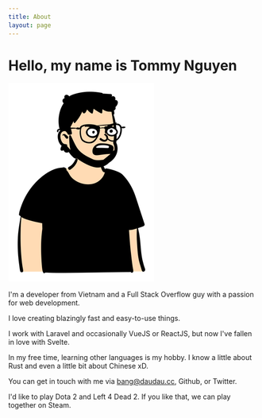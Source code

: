 ```yaml
---
title: About
layout: page
---
```


# Hello, my name is Tommy Nguyen

![Tommy Nguyen](/images/me-angry.png)

I'm a developer from Vietnam and a Full Stack Overflow guy with a passion for web development.

I love creating blazingly fast and easy-to-use things.

I work with Laravel and occasionally VueJS or ReactJS, but now I've fallen in love with Svelte.

In my free time, learning other languages is my hobby. I know a little about Rust and even a little bit about Chinese xD.

You can get in touch with me via bang@daudau.cc, Github, or Twitter.

I'd like to play Dota 2 and Left 4 Dead 2.
If you like that, we can play together on Steam.
